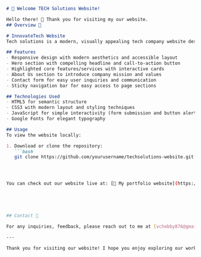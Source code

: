 ```markdown
# 🌟 Welcome TECH Solutions Website!

Hello there! 👋 Thank you for visiting my our website. 
## Overview 📖

# InnovateTech Website
Tech solutions is a modern, visually appealing tech company website designed to showcase innovative technology solutions. The site highlights core features like scalable cloud solutions, AI & machine learning services, and custom software development, aimed at engaging potential clients and partners.

## Features
- Responsive design with modern aesthetics and accessible layout
- Hero section with compelling headline and call-to-action button
- Highlighted core features/services with interactive cards
- About Us section to introduce company mission and values
- Contact form for easy user inquiries and communication
- Sticky navigation bar for easy access to page sections

## Technologies Used
- HTML5 for semantic structure
- CSS3 with modern layout and styling techniques
- JavaScript for simple interactivity (form submission and button alert)
- Google Fonts for elegant typography

## Usage
To view the website locally:

1. Download or clone the repository:
   ```bash
   git clone https://github.com/yourusername/techsolutions-website.git




You can check out our website live at: [🔗 My portfolio website](https://chebby76.github.io/-my-portfolio-website/)



 

## Contact 📧

For any inquiries, feedback, please reach out to me at [vchebby876@gmail.com](mailto:vchebby876@gmail.com). I look forward to connecting with you! 💖

---

Thank you for visiting our website! I hope you enjoy exploring our work. 😊
```

 

